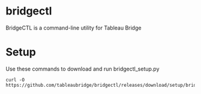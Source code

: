 # bridgectl
BridgeCTL is a command-line utility for Tableau Bridge

# Setup
Use these commands to download and run bridgectl_setup.py
```
curl -O https://github.com/tableaubridge/bridgectl/releases/download/setup/bridgectl_setup.py
```

